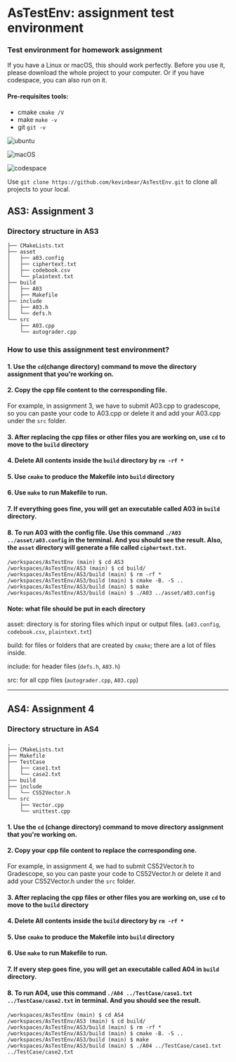 # AsTestEnv: assignment test environment
### Test environment for homework assignment
If you have a Linux or macOS, this should work perfectly. 
Before you use it, please download the whole project to your computer. Or if you have codespace, you can also run on it.

#### Pre-requisites tools:
+ cmake `cmake /V`
+ make `make -v`
+ git  `git -v` 

  
![ubuntu](https://img.shields.io/badge/os-ubuntu-orange)

![macOS](https://img.shields.io/badge/os-macOS-blue)

![codespace](https://img.shields.io/badge/github-codespace-green)

Use `git clone https://github.com/kevinbear/AsTestEnv.git` to clone all projects to your local.

## AS3: Assignment 3
### Directory structure in AS3
```
├── CMakeLists.txt
├── asset
│   ├── a03.config
│   ├── ciphertext.txt
│   ├── codebook.csv
│   └── plaintext.txt
├── build
│   ├── A03
│   ├── Makefile
├── include
│   ├── A03.h
│   └── defs.h
└── src
    ├── A03.cpp
    └── autograder.cpp
```
### How to use this assignment test environment?
#### 1. Use the `cd`(change directory) command to move the directory assignment that you're working on. 

#### 2. Copy the cpp file content to the corresponding file.
For example, in assignment 3, we have to submit A03.cpp to gradescope, so you can paste your code to A03.cpp or delete it and add your A03.cpp under the `src` folder. 

#### 3. After replacing the cpp files or other files you are working on, use `cd` to move to the `build` directory

#### 4. Delete All contents inside the `build` directory by `rm -rf *`

#### 5. Use `cmake` to produce the Makefile into `build` directory

#### 6. Use `make` to run Makefile to run.

#### 7. If everything goes fine, you will get an executable called A03 in `build` directory.

#### 8. To run A03 with the config file. Use this command `./A03 ../asset/a03.config` in the terminal. And you should see the result. Also, the `asset` directory will generate a file called `ciphertext.txt`.

```
/workspaces/AsTestEnv (main) $ cd AS3
/workspaces/AsTestEnv/AS3 (main) $ cd build/
/workspaces/AsTestEnv/AS3/build (main) $ rm -rf *
/workspaces/AsTestEnv/AS3/build (main) $ cmake -B. -S ..
/workspaces/AsTestEnv/AS3/build (main) $ make
/workspaces/AsTestEnv/AS3/build (main) $ ./A03 ../asset/a03.config
```
#### Note: what file should be put in each directory
asset: directory is for storing files which input or output files. (`a03.config`, `codebook.csv`, `plaintext.txt`)

build: for files or folders that are created by `cmake`; there are a lot of files inside.

include: for header files (`defs.h`, `A03.h`)

src: for all cpp files (`autograder.cpp`, `A03.cpp`)

---

## AS4: Assignment 4
### Directory structure in AS4
```
.
├── CMakeLists.txt
├── Makefile
├── TestCase
│   ├── case1.txt
│   └── case2.txt
├── build
├── include
│   └── CS52Vector.h
└── src
    ├── Vector.cpp
    └── unittest.cpp
```

#### 1. Use the `cd` (change directory) command to move directory assignment that you're working on. 

#### 2. Copy your cpp file content to replace the corresponding one.
For example, in assignment 4, we had to submit CS52Vector.h to Gradescope, so you can paste your code to CS52Vector.h or delete it and add your CS52Vector.h under the `src` folder. 

#### 3. After replacing the cpp files or other files you are working on, use `cd` to move to the `build` directory

#### 4. Delete All contents inside the `build` directory by `rm -rf *`

#### 5. Use `cmake` to produce the Makefile into `build` directory

#### 6. Use `make` to run Makefile to run.

#### 7. If every step goes fine, you will get an executable called A04 in `build` directory.

#### 8. To run A04, use this command `./A04 ../TestCase/case1.txt ../TestCase/case2.txt` in terminal. And you should see the result.

```
/workspaces/AsTestEnv (main) $ cd AS4
/workspaces/AsTestEnv/AS3 (main) $ cd build/
/workspaces/AsTestEnv/AS3/build (main) $ rm -rf *
/workspaces/AsTestEnv/AS3/build (main) $ cmake -B. -S ..
/workspaces/AsTestEnv/AS3/build (main) $ make
/workspaces/AsTestEnv/AS3/build (main) $ ./A04 ../TestCase/case1.txt ../TestCase/case2.txt
```
